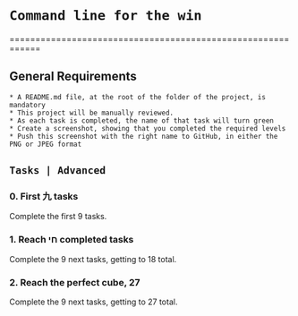 # 	`Command line for the win`

============================================================

## General Requirements 

	* A README.md file, at the root of the folder of the project, is mandatory
	* This project will be manually reviewed.
	* As each task is completed, the name of that task will turn green
	* Create a screenshot, showing that you completed the required levels
	* Push this screenshot with the right name to GitHub, in either the PNG or JPEG format

## `Tasks | Advanced`

### 0. First 九 tasks

Complete the first 9 tasks.

### 1. Reach חי completed tasks

Complete the 9 next tasks, getting to 18 total.

### 2. Reach the perfect cube, 27

Complete the 9 next tasks, getting to 27 total.
